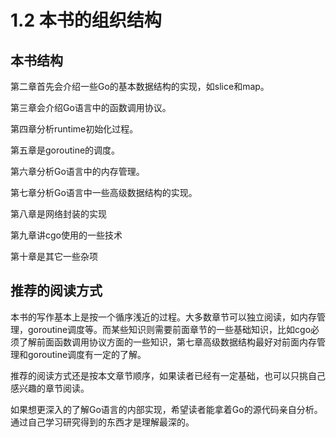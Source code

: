 # 1.2 本书的组织结构

## 本书结构

 第二章首先会介绍一些Go的基本数据结构的实现，如slice和map。

 第三章会介绍Go语言中的函数调用协议。

 第四章分析runtime初始化过程。

 第五章是goroutine的调度。

 第六章分析Go语言中的内存管理。

 第七章分析Go语言中一些高级数据结构的实现。
 
 第八章是网络封装的实现
 
 第九章讲cgo使用的一些技术
 
 第十章是其它一些杂项

## 推荐的阅读方式

 本书的写作基本上是按一个循序浅近的过程。大多数章节可以独立阅读，如内存管理，goroutine调度等。而某些知识则需要前面章节的一些基础知识，比如cgo必须了解前面函数调用协议方面的一些知识，第七章高级数据结构最好对前面内存管理和goroutine调度有一定的了解。
 
 推荐的阅读方式还是按本文章节顺序，如果读者已经有一定基础，也可以只挑自己感兴趣的章节阅读。
 
 如果想更深入的了解Go语言的内部实现，希望读者能拿着Go的源代码亲自分析。通过自己学习研究得到的东西才是理解最深的。